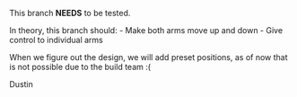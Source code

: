 This branch **NEEDS** to be tested.

In theory, this branch should:
    - Make both arms move up and down
    - Give control to individual arms 

When we figure out the design, we will add preset positions, as of now that is not possible due to the build team :(

Dustin